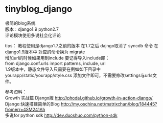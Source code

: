 # tinyblog_django
极简的blog系统<br>
版本：django1.9 python2.7 <br>
评论模块使用多说社会化评论


tips：
教程使用是django1.7之前的版本 在1.7之后 dajngo取消了 syncdb 命令
在django1.9版本中 对应的命令换为 migrate <br>
增加url的时候如果用到include 要记得导入include即：<br>
from django.conf.urls import patterns, include, url <br>
1.9版本中，静态文件导入只需要在例如如下目录中yourapp/static/yourapp/style.css 添加文件即可，不需要修改settings与urls文件。 

参考资料： <br>
Growth 实战篇 Django版 http://phodal.github.io/growth-in-action-django/ <br>
Django:快速搭建简单的Blog http://my.oschina.net/matrixchan/blog/184445?fromerr=4SM241Ah <br>
多说for python sdk http://dev.duoshuo.com/python-sdk <br>
